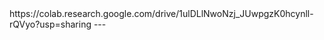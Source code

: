 <Only approved user can see>
https://colab.research.google.com/drive/1ulDLlNwoNzj_JUwpgzK0hcynll-rQVyo?usp=sharing
---
